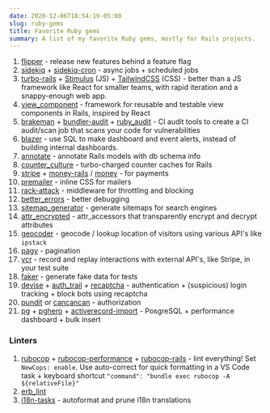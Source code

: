 ```yaml
---
date: 2020-12-06T18:54:19-05:00
slug: ruby-gems
title: Favorite Ruby gems
summary: A list of my favorite Ruby gems, mostly for Rails projects.
---
```


1. [flipper](https://github.com/jnunemaker/flipper) - release new features behind a feature flag
1. [sidekiq](https://github.com/mperham/sidekiq) + [sidekiq-cron](https://github.com/ondrejbartas/sidekiq-cron) - async jobs + scheduled jobs
1. [turbo-rails](https://github.com/hotwired/turbo-rails) + [Stimulus](https://github.com/hotwired/stimulus) (JS) + [TailwindCSS](https://github.com/tailwindlabs/tailwindcss) (CSS) - better than a JS framework like React for smaller teams, with rapid iteration and a snappy-enough web app.
1. [view_component](https://github.com/github/view_component) - framework for reusable and testable view components in Rails, inspired by React
1. [brakeman](https://github.com/presidentbeef/brakeman) + [bundler-audit](https://github.com/rubysec/bundler-audit) + [ruby_audit](https://github.com/civisanalytics/ruby_audit) - CI audit tools to create a CI audit/scan job that scans your code for vulnerabilities
1. [blazer](blazer) - use SQL to make dashboard and event alerts, instead of building internal dashboards.
1. [annotate](https://github.com/ctran/annotate_models) - annotate Rails models with db schema info
1. [counter_culture](https://github.com/magnusvk/counter_culture) - turbo-charged counter caches for Rails
1. [stripe](https://github.com/stripe/stripe-ruby) + [money-rails](https://github.com/RubyMoney/money-rails) / [money](https://github.com/Rubymoney/money) - for payments
1. [premailer](https://github.com/premailer/premailer/) - inline CSS for mailers
1. [rack-attack](https://github.com/rack/rack-attack) - middleware for throttling and blocking
1. [better_errors](https://github.com/BetterErrors/better_errors) - better debugging
1. [sitemap_generator](https://github.com/kjvarga/sitemap_generator) - generate sitemaps for search engines
1. [attr_encrypted](https://github.com/attr-encrypted/attr_encrypted) - attr_accessors that transparently encrypt and decrypt attributes
1. [geocoder](https://github.com/alexreisner/geocoder) - geocode / lookup location of visitors using various API's like `ipstack`
1. [pagy](https://github.com/ddnexus/pagy) - pagination
1. [vcr](https://github.com/vcr/vcr) - record and replay interactions with external API's, like Stripe, in your test suite
1. [faker](https://github.com/faker-ruby/faker) - generate fake data for tests
1. [devise](https://github.com/heartcombo/devise) + [auth_trail](https://github.com/ankane/authtrail) + [recaptcha](https://github.com/ambethia/recaptcha) - authentication + (suspicious) login tracking + block bots using recaptcha
1. [pundit](https://github.com/varvet/pundit) or [cancancan](https://github.com/cancancommunity/cancancan) - authorization
1. [pg](https://github.com/ged/ruby-pg) + [pghero](https://github.com/ankane/pghero) + [activerecord-import](https://github.com/zdennis/activerecord-import) - PosgreSQL + performance dashboard + bulk insert

### Linters

1. [rubocop](https://github.com/rubocop-hq/rubocop) + [rubocop-performance](https://github.com/rubocop-hq/rubocop-performance) + [rubocop-rails](https://github.com/rubocop-hq/rubocop-rails) - lint everything! Set `NewCops: enable`. Use auto-correct for quick formatting in a VS Code task + keyboard shortcut `"command": "bundle exec rubocop -A ${relativeFile}"`
1. [erb_lint](https://github.com/Shopify/erb-lint)
1. [i18n-tasks](https://github.com/glebm/i18n-tasks) - autoformat and prune i18n translations
